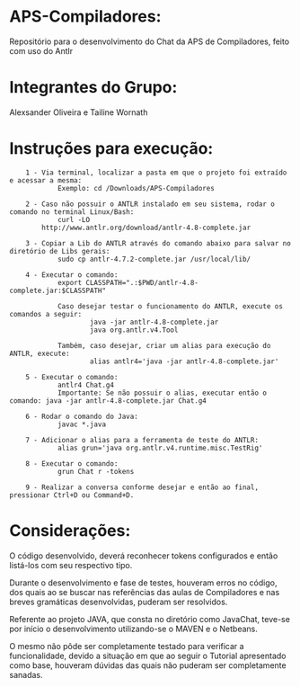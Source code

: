 # APS-Compiladores:
Repositório para o desenvolvimento do Chat da APS de Compiladores, feito com uso do Antlr

# Integrantes do Grupo:
Alexsander Oliveira e Tailine Wornath

# Instruções para execução:
        1 - Via terminal, localizar a pasta em que o projeto foi extraído e acessar a mesma:
                Exemplo: cd /Downloads/APS-Compiladores

        2 - Caso não possuir o ANTLR instalado em seu sistema, rodar o comando no terminal Linux/Bash: 
                curl -LO 
            http://www.antlr.org/download/antlr-4.8-complete.jar

        3 - Copiar a Lib do ANTLR através do comando abaixo para salvar no diretório de Libs gerais:
                sudo cp antlr-4.7.2-complete.jar /usr/local/lib/

        4 - Executar o comando: 
                export CLASSPATH=".:$PWD/antlr-4.8-complete.jar:$CLASSPATH"

                Caso desejar testar o funcionamento do ANTLR, execute os comandos a seguir:
                        java -jar antlr-4.8-complete.jar
                        java org.antlr.v4.Tool

                Também, caso desejar, criar um alias para execução do ANTLR, execute:
                        alias antlr4='java -jar antlr-4.8-complete.jar'

        5 - Executar o comando: 
                antlr4 Chat.g4
                Importante: Se não possuir o alias, executar então o comando: java -jar antlr-4.8-complete.jar Chat.g4

        6 - Rodar o comando do Java:
                javac *.java

        7 - Adicionar o alias para a ferramenta de teste do ANTLR:
                alias grun='java org.antlr.v4.runtime.misc.TestRig'

        8 - Executar o comando:
                grun Chat r -tokens

        9 - Realizar a conversa conforme desejar e então ao final, pressionar Ctrl+D ou Command+D.


# Considerações:

O código desenvolvido, deverá reconhecer tokens configurados e então listá-los com seu respectivo tipo.

Durante o desenvolvimento e fase de testes, houveram erros no código, dos quais ao se buscar nas referências das aulas de Compiladores e nas breves gramáticas desenvolvidas, puderam ser resolvidos.

Referente ao projeto JAVA, que consta no diretório como JavaChat, teve-se por início o desenvolvimento utilizando-se o MAVEN e o Netbeans.

O mesmo não pôde ser completamente testado para verificar a funcionalidade, devido a situação em que ao seguir o Tutorial apresentado como base, houveram dúvidas das quais não puderam ser completamente sanadas.
